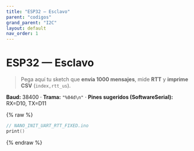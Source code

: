 ```yaml
---
title: "ESP32 — Esclavo"
parent: "codigos"
grand_parent: "I2C"
layout: default
nav_order: 1
---
```


# ESP32 — Esclavo

> Pega aquí tu sketch que **envía 1000 mensajes**, mide **RTT** y **imprime CSV** (`index,rtt_us`).

**Baud:** 38400 · **Trama:** `"%04d\n"` · **Pines sugeridos (SoftwareSerial):** RX=D10, TX=D11

{% raw %}
~~~c++
// NANO_INIT_UART_RTT_FIXED.ino
print()
~~~
{% endraw %}